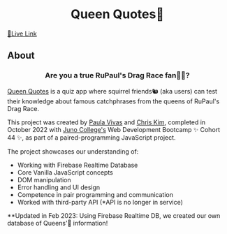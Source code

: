 <h1 align="center">Queen Quotes👑</h1>
<a href="https://queenquotes.netlify.app/">🔗Live Link</a>
<h2>About</h2>

<h3 align="center">Are you a true RuPaul's Drag Race fan👑💋?</h3>

<a href="https://queenquotes.netlify.app/">Queen Quotes</a> is a quiz app where squirrel friends🐿 (aka users) can test their knowledge about famous catchphrases from the queens of RuPaul's Drag Race.

<p>This project was created by <a href="https://github.com/paulavivasteixeira">Paula Vivas</a> and <a href="https://github.com/chriskimty">Chris Kim</a>, completed in October 2022 with <a href="https://junocollege.com">Juno College's</a> Web Development Bootcamp ✨ Cohort 44 ✨, as part of a paired-programming JavaScript project.</p>

<p>The project showcases our understanding of:</p>

- Working with Firebase Realtime Database
- Core Vanilla JavaScript concepts
- DOM manipulation
- Error handling and UI design
- Competence in pair programming and communication
- Worked with third-party API (*API is no longer in service)

<p>
**Updated in Feb 2023: Using Firebase Realtime DB, we created our own database of Queens'👑 information!
</p>